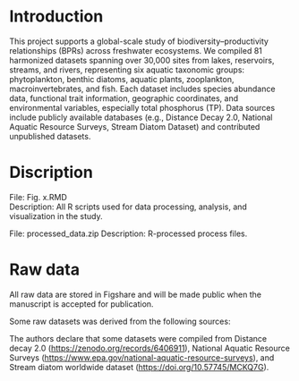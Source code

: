 # Introduction

This project supports a global-scale study of biodiversity–productivity relationships (BPRs) across freshwater ecosystems. 
We compiled 81 harmonized datasets spanning over 30,000 sites from lakes, reservoirs, streams, and rivers, representing six
aquatic taxonomic groups: phytoplankton, benthic diatoms, aquatic plants, zooplankton, macroinvertebrates, and fish. Each 
dataset includes species abundance data, functional trait information, geographic coordinates, and environmental variables, 
especially total phosphorus (TP). Data sources include publicly available databases (e.g., Distance Decay 2.0, National 
Aquatic Resource Surveys, Stream Diatom Dataset) and contributed unpublished datasets.

# Discription
File: Fig. x.RMD  
Description: All R scripts used for data processing, analysis, and visualization in the study.

File: processed_data.zip
Description: R-processed process files.

# Raw data
All raw data are stored in Figshare and will be made public when the manuscript is accepted for publication.

Some raw datasets was derived from the following sources:

The authors declare that some datasets were compiled from Distance decay 2.0 (https://zenodo.org/records/6406911), National
Aquatic Resource Surveys (https://www.epa.gov/national-aquatic-resource-surveys), and Stream diatom worldwide dataset 
(https://doi.org/10.57745/MCKQ7G).
